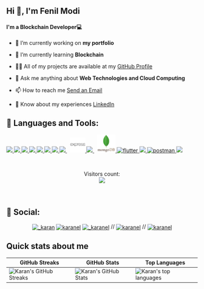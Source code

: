 <h2>Hi 👋, I'm Fenil Modi</h2>
<h4>I'm a Blockchain Developer💻</h4>

- 🔭 I’m currently working on **my portfolio**

- 🌱 I’m currently learning **Blockchain**

- 👨‍💻 All of my projects are available at my [GitHub Profile](https://github.com/fenilmodi00)

- 💬 Ask me anything about **Web Technologies and Cloud Computing**

- 📫 How to reach me [Send an Email](mailto:fenilmodi4820@gmail.com)

- 📄 Know about my experiences [LinkedIn](https://www.linkedin.com/in/fenilmodi-li)

## 🚀 Languages and Tools:

<p align="left"> 
    <a href="https://www.w3.org/html/" target="_blank"> <img src="https://img.icons8.com/color/48/000000/html-5.png"/> </a> 
    <a href="https://www.w3schools.com/css/" target="_blank"> <img src="https://img.icons8.com/color/48/000000/css3.png"/> </a> 
    <a href="https://getbootstrap.com" target="_blank"> <img src="https://img.icons8.com/color/48/000000/bootstrap.png"/> </a> 
    <a href="https://developer.mozilla.org/en-US/docs/Web/JavaScript" target="_blank"> <img src="https://img.icons8.com/color/48/000000/javascript.png"/> </a> 
    <a href="https://reactjs.org/" target="_blank"> <img src="https://img.icons8.com/color/48/000000/react-native.png"/> </a>
    <a href="https://material-ui.com" target="_blank"> <img src="https://img.icons8.com/color/48/000000/material-ui.png"/> </a> 
    <a href="https://www.python.org" target="_blank"> <img src="https://img.icons8.com/color/48/000000/python.png"/> </a> 
    <a style="padding-right:8px;" href="https://nodejs.org" target="_blank"> <img src="https://img.icons8.com/color/48/000000/nodejs.png"/> </a> 
    <a href="https://expressjs.com" target="_blank"> <img src="https://raw.githubusercontent.com/devicons/devicon/master/icons/express/express-original-wordmark.svg" alt="express" width="40" height="40"/> </a>
    <a style="padding-right:8px;" href="https://www.mysql.com/" target="_blank"> <img src="https://img.icons8.com/fluent/50/000000/mysql-logo.png"/> </a>
    <a href="https://www.mongodb.com/" target="_blank"> <img src="https://raw.githubusercontent.com/devicons/devicon/master/icons/mongodb/mongodb-original-wordmark.svg" alt="mongodb" width="48" height="48"/> </a> 
    <a href="https://flutter.dev/" target="_blank"> <img src="https://img.icons8.com/fluent/50/000000/flutter.png" alt="flutter" width="48" height="48"/> </a> 
    <a href="https://firebase.google.com/" target="_blank"> <img src="https://img.icons8.com/color/48/000000/firebase.png"/> </a> 
    <a href="https://postman.com" target="_blank"> <img src="https://www.vectorlogo.zone/logos/getpostman/getpostman-icon.svg" alt="postman" width="45" height="45"/> </a>   
    <a href="https://git-scm.com/" target="_blank"> <img src="https://img.icons8.com/color/48/000000/git.png"/> </a> 
</p>
<br>
<p align="center"> 
  Visitors count:<br>
  <img src="https://profile-counter.glitch.me/Karan9034/count.svg" />
</p>
<br>

## 🚀 Social:

<p align="center">
<a href="https://twitter.com/fenil_tw" target="_blank"><img align="center" src="https://raw.githubusercontent.com/rahuldkjain/github-profile-readme-generator/master/src/images/icons/Social/twitter.svg" alt="_karan" height="30" width="40" /></a>
<a href="https://linkedin.com/in/fenilmodi-li" target="_blank"><img align="center" src="https://raw.githubusercontent.com/rahuldkjain/github-profile-readme-generator/master/src/images/icons/Social/linked-in-alt.svg" alt="karanel" height="30" width="40" /></a>
<a href="https://instagram.com/fenil_ig" target="_blank"><img align="center" src="https://raw.githubusercontent.com/rahuldkjain/github-profile-readme-generator/master/src/images/icons/Social/instagram.svg" alt="_karanel" height="30" width="40" /></a>
// <a href="https://www.hackerrank.com/karanel" target="_blank"><img align="center" src="https://raw.githubusercontent.com/rahuldkjain/github-profile-readme-generator/master/src/images/icons/Social/hackerrank.svg" alt="karanel" height="30" width="40" /></a>
// <a href="https://www.leetcode.com/karanel" target="_blank"><img align="center" src="https://raw.githubusercontent.com/rahuldkjain/github-profile-readme-generator/master/src/images/icons/Social/leet-code.svg" alt="karanel" height="30" width="40" /></a>
</p>


## Quick stats about me

GitHub Streaks | GitHub Stats | Top Languages |
| --- | --- | --- |
![Karan's GitHub Streaks](https://github-readme-streak-stats.herokuapp.com/?user=fenilmodi00&show_icons=true&count_private=true&theme=black-ice&hide_border=true&stroke=0000&background=060A0CD0) | ![Karan's GitHub Stats](https://github-readme-stats.vercel.app/api?username=fenilmodi00&show_icons=true&count_private=true&theme=react&hide_border=true&bg_color=0D1117) | ![Karan's top languages](https://github-readme-stats.vercel.app/api/top-langs/?username=fenilmodi00&show_icons=true&count_private=true&layout=compact&theme=react&hide_border=true&bg_color=0D1117) |
